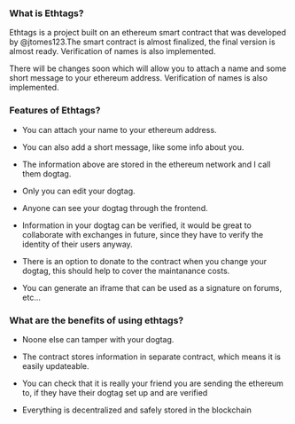 ### What is Ethtags?

Ethtags is a project built on an ethereum smart contract that was developed by @jtomes123.The smart contract is almost finalized, the final version is almost ready. Verification of names is also implemented.

There will be changes soon which will allow you to attach a name and some short message to your ethereum address.
Verification of names is also implemented.

### Features of Ethtags?


* You can attach your name to your ethereum address.

* You can also add a short message, like some info about you.

* The information above are stored in the ethereum network and I call them dogtag.

* Only you can edit your dogtag.

* Anyone can see your dogtag through the frontend.

* Information in your dogtag can be verified, it would be great to collaborate with exchanges in future, since they have to verify the identity of their users anyway.

* There is an option to donate to the contract when you change your dogtag, this should help to cover the maintanance costs.

* You can generate an iframe that can be used as a signature on forums, etc...

### What are the benefits of using ethtags?

* Noone else can tamper with your dogtag.

* The contract stores information in separate contract, which means it is easily updateable.

* You can check that it is really your friend you are sending the ethereum to, if they have their dogtag set up and are verified

* Everything is decentralized and safely stored in the blockchain
